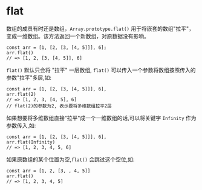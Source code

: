 # flat 
数组的成员有时还是数组，`Array.prototype.flat()` 用于将嵌套的数组"拉平"，变成一维数组。该方法返回一个新数组，对原数据没有影响。

```
const arr = [1, [2, [3, [4, 5]]], 6];
arr.flat()
// => [1, 2, [3, [4, 5]], 6]
```
`flat()` 默认只会将 "拉平" 一层数组, `flat()` 可以传入一个参数将数组按照传入的参数"拉平"多层,如:
```
const arr = [1, [2, [3, [4, 5]]], 6],
arr.flat(2)
// => [1, 2, 3, [4, 5], 6]
// flat(2)的参数为2, 表示要将多维数组拉平2层
```
如果想要将多维数组直接"拉平"成一个一维数组的话,可以将关键字 `Infinity` 作为参数传入,如:
```
const arr = [1, [2, [3, [4, 5]]], 6],
arr.flat(Infinity)
// => [1, 2, 3, 4, 5, 6]
```
如果原数组的某个位置为空,`flat()` 会跳过这个空位,如:
```
const arr = [1, 2, [3, , 4, 5]]
arr.flat()
// => [1, 2, 3, 4, 5]
```